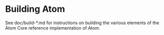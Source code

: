Building Atom
=============

See doc/build-*.md for instructions on building the various
elements of the Atom Core reference implementation of Atom.
